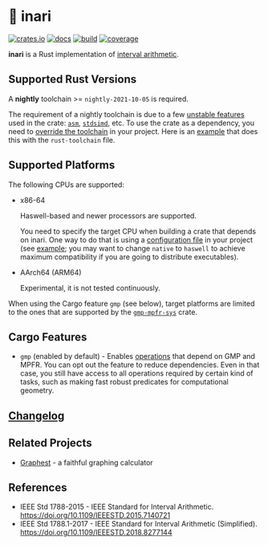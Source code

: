 # 🦊 inari

[![crates.io](https://img.shields.io/crates/v/inari.svg)](https://crates.io/crates/inari)
[![docs](https://docs.rs/inari/badge.svg)](https://docs.rs/inari)
[![build](https://img.shields.io/github/workflow/status/unageek/inari/build/master)](https://github.com/unageek/inari/actions?query=branch%3Amaster+workflow%3Abuild)
[![coverage](https://img.shields.io/coveralls/github/unageek/inari/master)](https://coveralls.io/github/unageek/inari?branch=master)

**inari** is a Rust implementation of [interval arithmetic](https://en.wikipedia.org/wiki/Interval_arithmetic).

## Supported Rust Versions

A **nightly** toolchain >= `nightly-2021-10-05` is required.

The requirement of a nightly toolchain is due to a few [unstable features](https://doc.rust-lang.org/stable/unstable-book/) used in the crate: [`asm`](https://doc.rust-lang.org/stable/unstable-book/library-features/asm.html), [`stdsimd`](https://doc.rust-lang.org/stable/unstable-book/library-features/stdsimd.html), etc. To use the crate as a dependency, you need to [override the toolchain](https://rust-lang.github.io/rustup/overrides.html) in your project. Here is an [example](https://github.com/unageek/graphest/blob/master/rust-toolchain) that does this with the `rust-toolchain` file.

## Supported Platforms

The following CPUs are supported:

- x86-64

  Haswell-based and newer processors are supported.

  You need to specify the target CPU when building a crate that depends on inari. One way to do that is using a [configuration file](https://doc.rust-lang.org/cargo/reference/config.html) in your project (see [example](https://github.com/unageek/graphest/blob/master/.cargo/config.toml); you may want to change `native` to `haswell` to achieve maximum compatibility if you are going to distribute executables).

- AArch64 (ARM64)

  Experimental, it is not tested continuously.

When using the Cargo feature `gmp` (see below), target platforms are limited to the ones that are supported by the [`gmp-mpfr-sys`](https://crates.io/crates/gmp-mpfr-sys) crate.

## Cargo Features

- `gmp` (enabled by default) - Enables [operations](https://docs.rs/inari/latest/inari/_docs/conformance/) that depend on GMP and MPFR. You can opt out the feature to reduce dependencies. Even in that case, you still have access to all operations required by certain kind of tasks, such as making fast robust predicates for computational geometry.

## [Changelog](CHANGELOG.md)

## Related Projects

- [Graphest](https://github.com/unageek/graphest) - a faithful graphing calculator

## References

- IEEE Std 1788-2015 - IEEE Standard for Interval Arithmetic. https://doi.org/10.1109/IEEESTD.2015.7140721
- IEEE Std 1788.1-2017 - IEEE Standard for Interval Arithmetic (Simplified). https://doi.org/10.1109/IEEESTD.2018.8277144
